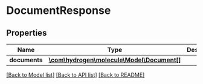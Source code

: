 # DocumentResponse

## Properties
Name | Type | Description | Notes
------------ | ------------- | ------------- | -------------
**documents** | [**\com\hydrogen\molecule\Model\Document[]**](Document.md) |  | [optional] 

[[Back to Model list]](../README.md#documentation-for-models) [[Back to API list]](../README.md#documentation-for-api-endpoints) [[Back to README]](../README.md)


